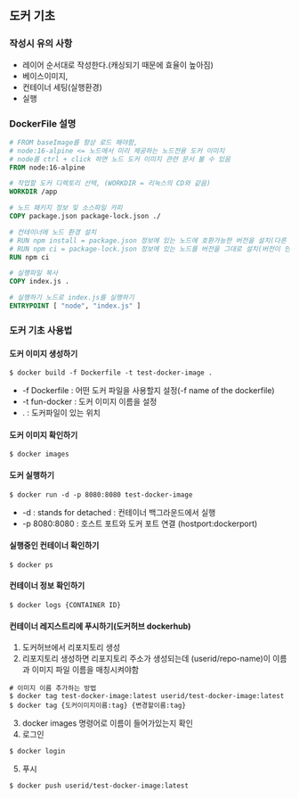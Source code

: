 ## 도커 기초
### 작성시 유의 사항
- 레이어 순서대로 작성한다.(캐싱되기 때문에 효율이 높아짐)
- 베이스이미지,
- 컨테이너 세팅(실행환경)
- 실행

### DockerFile 설명
```dockerfile
# FROM baseImage를 항상 로드 해야함,
# node:16-alpine <= 노드에서 미리 제공하는 노드전용 도커 이미지
# node를 ctrl + click 하면 노드 도커 이미지 관련 문서 볼 수 있음
FROM node:16-alpine 

# 작업할 도커 디렉토리 선택, (WORKDIR = 리눅스의 CD와 같음)
WORKDIR /app

# 노드 패키지 정보 및 소스파일 카피
COPY package.json package-lock.json ./

# 컨테이너에 노드 환경 설치
# RUN npm install = package.json 정보에 있는 노드에 호환가능한 버전을 설치(다른 버전으로 설치 될 수도 있음)
# RUN npm ci = package-lock.json 정보에 있는 노드를 버전을 그대로 설치(버전이 안바뀜)
RUN npm ci

# 실행파일 복사
COPY index.js .

# 실행하기 노드로 index.js를 실행하기
ENTRYPOINT [ "node", "index.js" ]
```

### 도커 기초 사용법

#### 도커 이미지 생성하기
```
$ docker build -f Dockerfile -t test-docker-image .
```
- -f Dockerfile : 어떤 도커 파일을 사용할지 설정(-f name of the dockerfile)
- -t fun-docker : 도커 이미지 이름을 설정
- . : 도커파일이 있는 위치

#### 도커 이미지 확인하기
```
$ docker images
```
#### 도커 실행하기
```
$ docker run -d -p 8080:8080 test-docker-image
```
- -d : stands for detached : 컨테이너 백그라운드에서 실행
- -p 8080:8080 : 호스트 포트와 도커 포트 연결 (hostport:dockerport)

#### 실행중인 컨테이너 확인하기
```
$ docker ps
```

#### 컨테이너 정보 확인하기
```
$ docker logs {CONTAINER ID}
```

#### 컨테이너 레지스트리에 푸시하기(도커허브 dockerhub)
1. 도커허브에서 리포지토리 생성
2. 리포지토리 생성하면 리포지토리 주소가 생성되는데 (userid/repo-name)이 이름과 이미지 파일 이름을 매칭시켜야함
```
# 이미지 이름 추가하는 방법
$ docker tag test-docker-image:latest userid/test-docker-image:latest
$ docker tag {도커이미지이름:tag} {변경할이름:tag}
```
3. docker images 명령어로 이름이 들어가있는지 확인
4. 로그인
```
$ docker login
```
5. 푸시
```
$ docker push userid/test-docker-image:latest
```
